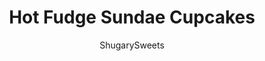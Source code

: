 ---
layout: ../../layouts/MarkdownPostLayout.astro
title: Hot Fudge Sundae Cupcakes
author: ShugarySweets
pubDate: 2018-10-28
description: "These Hot Fudge Sundae Cupcakes are fluffy strawberry cupcakes topped with sweet swirls of vanilla buttercream, homemade chocolate ganache, sprinkles, and a cherry on top!"
image_url: https://www.shugarysweets.com/wp-content/uploads/2018/04/hot-fudge-sundae-cupcakes-2.jpg
tags: ["Cupcake","American"]
calories: 239
protein: 1
carbohydrates: 27
fats: 15
fiber: 0
ingredients: ["1 box strawberry cake (with ingredients on box)","1 1/2 cups unsalted butter, softened","5 cups powdered sugar","2 tsp Vanilla Bean Paste","3-4 Tbsp milk","1 package (12 ounce) milk chocolate morsels","1/2 cup heavy cream","sprinkles, optional","candy \"cherry on top\", optional"]
serves: 24
time: "1 hour"
prepTime: "1 hour"
instructions: ["Prepare strawberry cake according to package directions for 24 cupcakes. Cool completely on a wire rack before adding frosting.","For the frosting, beat butter with an electric mixer for 3-5 minutes, until pale yellow and smooth. Add in powdered sugar, vanilla bean paste, and milk. Beat for an additional 3-5 minutes, until fluffy.","Using a large ziploc bag, fill with the frosting. Snip off the corner and pipe onto each cupcake (pattern doesn't matter).","For the ganache, place the chocolate and heavy cream in a glass bowl. Heat in microwave for 1 minute. Remove and stir until smooth. Cool 5 minutes, then spoon over the frosting.","Add sprinkles and \"cherry on top\" immediately. ENJOY!"]
nutrition: ["239 calories","27 grams carbohydrates","41 milligrams cholesterol","15 grams fat","0 grams fiber","1 grams protein","9 grams saturated fat","21 milligrams sodium","26 grams sugar","0 grams trans fat","5 grams unsaturated fat"]
---